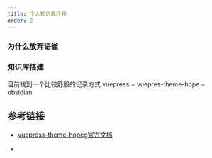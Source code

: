 ```yaml
---
title: 个人知识库迁移
order: 2
---
```


### 为什么放弃语雀

### 知识库搭建

目前找到一个比较舒服的记录方式
vuepress + vuepres-theme-hope + obsidian


## 参考链接

- [vuepress-theme-hopeg官方文档](https://vuepress-theme-hope.github.io/v2/zh/guide/)

-